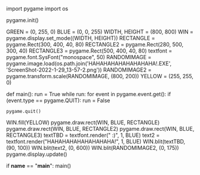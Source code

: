 import pygame
import os

pygame.init()

GREEN = (0, 255, 0)
BLUE = (0, 0, 255)
WIDTH, HEIGHT = (800, 800)
WIN = pygame.display.set_mode((WIDTH, HEIGHT))
RECTANGLE = pygame.Rect(300, 400, 40, 80)
RECTANGLE2 = pygame.Rect(280, 500, 300, 40)
RECTANGLE3 = pygame.Rect(500, 400, 40, 80)
textfont = pygame.font.SysFont("monospace", 50)
RANDOMIMAGE = pygame.image.load(os.path.join('HAHAHAHAHAHAHAHAHA!.EXE', 'ScreenShot-2022-1-29_13-57-2.png'))
RANDOMIMAGE2 = pygame.transform.scale(RANDOMIMAGE, (800, 200))
YELLOW = (255, 255, 0)


def main():
    run = True
    while run:
        for event in pygame.event.get():
            if (event.type == pygame.QUIT):
                run = False
                
    pygame.quit()



WIN.fill(YELLOW)
pygame.draw.rect(WIN, BLUE, RECTANGLE)
pygame.draw.rect(WIN, BLUE, RECTANGLE2)
pygame.draw.rect(WIN, BLUE, RECTANGLE3)
textTBD = textfont.render(" :)", 1, BLUE)
text2 = textfont.render("HAHAHAHAHAHAHAHAHA!", 1, BLUE) 
WIN.blit(textTBD, (90, 100))
WIN.blit(text2, (0, 600))
WIN.blit(RANDOMIMAGE2, (0, 175))
pygame.display.update()


if __name__ == "__main__":
    main()
